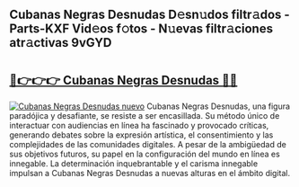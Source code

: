 ## Cubanas Negras Desnudas D𝚎sn𝚞dos filtr𝚊dos - Parts-KXF Vid𝚎os f𝚘tos - N𝚞evas filtr𝚊ciones atr𝚊ctivas 9vGYD

# <h2><a href="http://mbc8fwl.tromn.icu/?c=Cubanas+Negras+Desnudas">🔗👉👉👉 Cubanas Negras Desnudas 🔗🔗</a></h2>

[![Cubanas Negras Desnudas nuevo](https://i.imgur.com/pEAQMta.gif)](http://mbc8fwl.tromn.icu/?c=Cubanas+Negras+Desnudas)
Cubanas Negras Desnudas, una figura paradójica y desafiante, se resiste a ser encasillada. Su método único de interactuar con audiencias en línea ha fascinado y provocado críticas, generando debates sobre la expresión artística, el consentimiento y las complejidades de las comunidades digitales. A pesar de la ambigüedad de sus objetivos futuros, su papel en la configuración del mundo en línea es innegable. La determinación inquebrantable y el carisma innegable impulsan a Cubanas Negras Desnudas a nuevas alturas en el ámbito digital.
